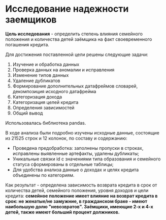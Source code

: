 # Исследование надежности заемщиков

**Цель исследования** - определить степень влияния семейного положения и количества детей заёмщика на факт своевременного погашения кредита. 

Для достижения поставленной цели решены следующие задачи:
1. Изучение и обработка данных
2. Проверка данных на аномалии и исправления
3. Изменение типов данных
4. Удаление дубликатов
5. Формирование дополнительных датафреймов словарей, декомпозиция исходного датафрейма
6. Категоризация дохода
7. Категоризация целей кредита
8. Определения зависимостей
9. Общий вывод

Использовалась библиотека pandas.

В ходе анализа были подробно изучены исходные данные, состоящие из 21525 строк и 12 колонок, по составу и содержанию:  
- Проведена предобработка: заполнены пропуски в строках, исправлены выявленные артефакты, удалены дубликаты;    
- Уникальные связки id с значениями типа образования и семейного статуса сформированы в отдельные таблицы;  
- Для удобства анализа данные о доходах и целях кредита объединены по категориям. 

Как результат - определена зависимость возврата кредита в срок от количества детей, семейного положения, уровня доходов и цели кредита: **семейное положение имеет влияние на возврат кредита в срок: не женатые/не замужние, в гражданском браке - имеют наибольшую долю "невозвратов". Заёмщики, имеющие 2-х и 4-х детей, также имеют больший процент должников.**
